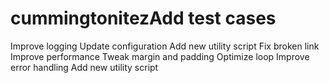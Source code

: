 # cummingtonitezAdd test cases
Improve logging
Update configuration
Add new utility script
Fix broken link
Improve performance
Tweak margin and padding
Optimize loop
Improve error handling
Add new utility script
